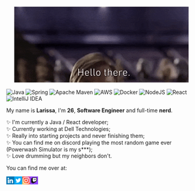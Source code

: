 <p align="center">
  <img src="resources/200.gif" />
</p>

![Java](https://img.shields.io/badge/java-%23ED8B00.svg?style=for-the-badge&logo=java&logoColor=white)
![Spring](https://img.shields.io/badge/spring-%236DB33F.svg?style=for-the-badge&logo=spring&logoColor=white)
![Apache Maven](https://img.shields.io/badge/Apache%20Maven-C71A36?style=for-the-badge&logo=Apache%20Maven&logoColor=white)
![AWS](https://img.shields.io/badge/AWS-%23FF9900.svg?style=for-the-badge&logo=amazon-aws&logoColor=white)
![Docker](https://img.shields.io/badge/docker-%230db7ed.svg?style=for-the-badge&logo=docker&logoColor=white)
![NodeJS](https://img.shields.io/badge/node.js-6DA55F?style=for-the-badge&logo=node.js&logoColor=white)
![React](https://img.shields.io/badge/react-%2320232a.svg?style=for-the-badge&logo=react&logoColor=%2361DAFB)
![IntelliJ IDEA](https://img.shields.io/badge/IntelliJIDEA-000000.svg?style=for-the-badge&logo=intellij-idea&logoColor=white)

My name is **Larissa**, I'm **26**, **Software Engineer** and full-time **nerd**.

:sparkles: I'm currently a Java / React developer; <br/>
:sparkles: Currently working at Dell Technologies; <br/>
:sparkles: Really into starting projects and never finishing them; <br/>
:sparkles: You can find me on discord playing the most random game ever (Powerwash Simulator is my s***);<br/>
:sparkles: Love drumming but my neighbors don't.<br/>

You can find me over at:

<a href="https://linkedin.com/in/cmdrlias/"><img align="left" src="resources/linkedin.png" alt="Larissa Silva | LinkedIn" width="21px"/></a>
<a href="https://twitter.com/nickeldumbb"><img align="left" src="resources/twitter.png" alt="nickeldumbb | Twitter" width="21px"/></a>
<a href="https://instagram.com/larssslv"><img align="left" src="resources/instagram.png" alt="larssslv | Instagram" width="21px"/></a>
<a href="https://twitch.tv/nickeldumb"><img align="left" src="resources/twitch.png" alt="larssslv | twitch" width="21px"/></a>
